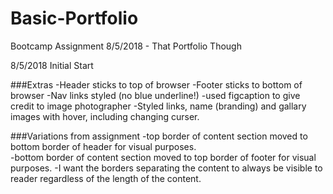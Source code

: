 # Basic-Portfolio
Bootcamp Assignment 8/5/2018 - That Portfolio Though

8/5/2018 Initial Start

###Extras
-Header sticks to top of browser
-Footer sticks to bottom of browser
-Nav links styled (no blue underline!)
-used figcaption to give credit to image photographer
-Styled links, name (branding) and gallary images with hover, including changing curser.  

###Variations from assignment
-top border of content section moved to bottom border of header for visual purposes.  
-bottom border of content section moved to top border of footer for visual purposes. 
-I want the borders separating the content to always be visible to reader regardless of the length of the content.